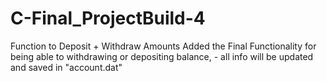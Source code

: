 # C-Final_ProjectBuild-4
Function to Deposit + Withdraw Amounts
Added the Final Functionality for being able to withdrawing or depositing balance, -
all info will be updated and saved in "account.dat" 
